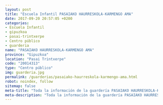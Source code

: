 ```yaml
---
layout: post
title: "Escuela Infantil PASAIAKO HAURRESKOLA-KARMENGO AMA"
date: 2017-09-20 20:57:05 +0200
categories:
- Escuela Infantil
- gipuzkoa
- pasai-trintxerpe
- Centro público
- guarderia
name: "PASAIAKO HAURRESKOLA-KARMENGO AMA"
province: "Gipuzkoa"
location: "Pasai Trintxerpe"
code: "20014313"
type: "Centro público"
img: guarderia.jpg
permalink: /guarderias/pasaiako-haurreskola-karmengo-ama.html
robot: noindex, follow
sitemap: false
meta-title: "Toda la información de la guardería PASAIAKO HAURRESKOLA-KARMENGO AMA"
meta-description: "Toda la información de la guardería PASAIAKO HAURRESKOLA-KARMENGO AMA"
---
```

